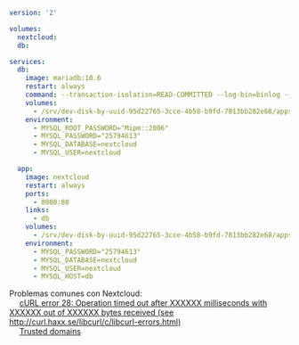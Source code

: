 
``` yaml
version: '2'

volumes:
  nextcloud:
  db:

services:
  db:
    image: mariadb:10.6
    restart: always
    command: --transaction-isolation=READ-COMMITTED --log-bin=binlog --binlog-format=ROW
    volumes:
      - /srv/dev-disk-by-uuid-95d22765-3cce-4b58-b9fd-7813bb282e68/apps/config/db:/var/lib/mysql
    environment:
      - MYSQL_ROOT_PASSWORD="Mipm::2006"
      - MYSQL_PASSWORD="25794613"
      - MYSQL_DATABASE=nextcloud
      - MYSQL_USER=nextcloud

  app:
    image: nextcloud
    restart: always
    ports:
      - 8080:80
    links:
      - db
    volumes:
      - /srv/dev-disk-by-uuid-95d22765-3cce-4b58-b9fd-7813bb282e68/apps/config/nextcloud:/var/www/html
    environment:
      - MYSQL_PASSWORD="25794613"
      - MYSQL_DATABASE=nextcloud
      - MYSQL_USER=nextcloud
      - MYSQL_HOST=db
```
Problemas comunes con Nextcloud:   
  [cURL error 28: Operation timed out after XXXXXX milliseconds with XXXXXX out of XXXXXX bytes received (see http://curl.haxx.se/libcurl/c/libcurl-errors.html)](curl%20error%2028.md)    
  [Trusted domains](Nextcloud%20Trusted%20domains.md)    
   
